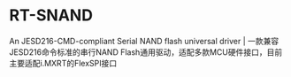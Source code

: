# RT-SNAND
An JESD216-CMD-compliant Serial NAND flash universal driver | 一款兼容JESD216命令标准的串行NAND Flash通用驱动，适配多款MCU硬件接口，目前主要适配i.MXRT的FlexSPI接口 
